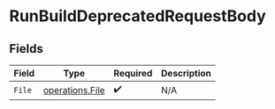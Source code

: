 # RunBuildDeprecatedRequestBody


## Fields

| Field                                              | Type                                               | Required                                           | Description                                        |
| -------------------------------------------------- | -------------------------------------------------- | -------------------------------------------------- | -------------------------------------------------- |
| `File`                                             | [operations.File](../../models/operations/file.md) | :heavy_check_mark:                                 | N/A                                                |